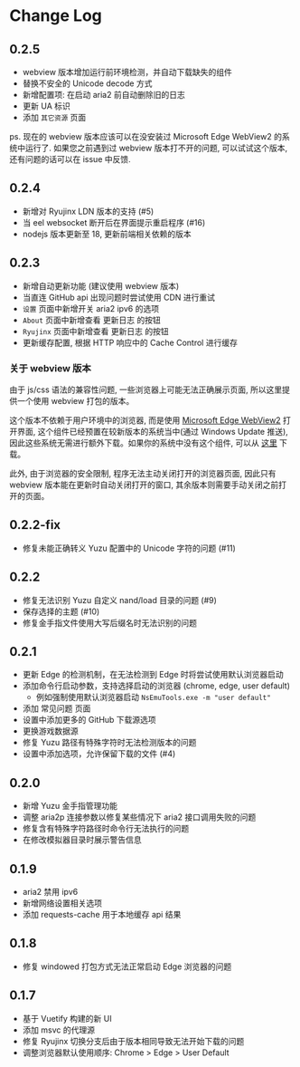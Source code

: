 # Change Log

## 0.2.5
 - webview 版本增加运行前环境检测，并自动下载缺失的组件
 - 替换不安全的 Unicode decode 方式
 - 新增配置项: 在启动 aria2 前自动删除旧的日志
 - 更新 UA 标识
 - 添加 `其它资源` 页面

ps. 现在的 webview 版本应该可以在没安装过 Microsoft Edge WebView2 的系统中运行了. 
如果您之前遇到过 webview 版本打不开的问题, 可以试试这个版本, 还有问题的话可以在 issue 中反馈.

## 0.2.4
 - 新增对 Ryujinx LDN 版本的支持 (#5)
 - 当 eel websocket 断开后在界面提示重启程序 (#16)
 - nodejs 版本更新至 18, 更新前端相关依赖的版本

## 0.2.3
 - 新增自动更新功能 (建议使用 webview 版本)
 - 当直连 GitHub api 出现问题时尝试使用 CDN 进行重试
 - `设置` 页面中新增开关 aria2 ipv6 的选项
 - `About` 页面中新增查看 更新日志 的按钮
 - `Ryujinx` 页面中新增查看 更新日志 的按钮
 - 更新缓存配置, 根据 HTTP 响应中的 Cache Control 进行缓存

### 关于 webview 版本

由于 js/css 语法的兼容性问题, 一些浏览器上可能无法正确展示页面, 所以这里提供一个使用 webview 打包的版本。

这个版本不依赖于用户环境中的浏览器, 而是使用 [Microsoft Edge WebView2](https://developer.microsoft.com/en-us/microsoft-edge/webview2/)
打开界面, 这个组件已经预置在较新版本的系统当中(通过 Windows Update 推送), 因此这些系统无需进行额外下载。如果你的系统中没有这个组件, 
可以从 [这里](https://developer.microsoft.com/zh-cn/microsoft-edge/webview2/#download-section) 下载。

此外, 由于浏览器的安全限制, 程序无法主动关闭打开的浏览器页面, 因此只有 webview 版本能在更新时自动关闭打开的窗口,
其余版本则需要手动关闭之前打开的页面。

## 0.2.2-fix
 - 修复未能正确转义 Yuzu 配置中的 Unicode 字符的问题 (#11)

## 0.2.2
 - 修复无法识别 Yuzu 自定义 nand/load 目录的问题 (#9)
 - 保存选择的主题 (#10)
 - 修复金手指文件使用大写后缀名时无法识别的问题

## 0.2.1
 - 更新 Edge 的检测机制，在无法检测到 Edge 时将尝试使用默认浏览器启动
 - 添加命令行启动参数，支持选择启动的浏览器 (chrome, edge, user default)
   - 例如强制使用默认浏览器启动 `NsEmuTools.exe -m "user default"`
 - 添加 常见问题 页面
 - 设置中添加更多的 GitHub 下载源选项
 - 更换游戏数据源
 - 修复 Yuzu 路径有特殊字符时无法检测版本的问题
 - 设置中添加选项，允许保留下载的文件 (#4)

## 0.2.0
 - 新增 Yuzu 金手指管理功能
 - 调整 aria2p 连接参数以修复某些情况下 aria2 接口调用失败的问题
 - 修复含有特殊字符路径时命令行无法执行的问题
 - 在修改模拟器目录时展示警告信息

## 0.1.9
 - aria2 禁用 ipv6
 - 新增网络设置相关选项
 - 添加 requests-cache 用于本地缓存 api 结果

## 0.1.8
 - 修复 windowed 打包方式无法正常启动 Edge 浏览器的问题

## 0.1.7
 - 基于 Vuetify 构建的新 UI
 - 添加 msvc 的代理源
 - 修复 Ryujinx 切换分支后由于版本相同导致无法开始下载的问题
 - 调整浏览器默认使用顺序: Chrome > Edge > User Default
